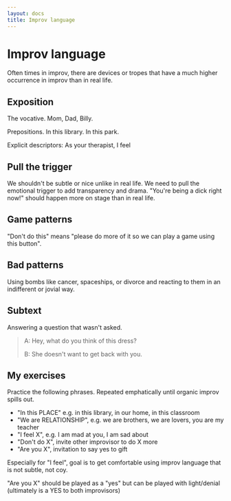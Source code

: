 ```yaml
---
layout: docs
title: Improv language
---
```


# Improv language

Often times in improv, there are devices or tropes that have a much higher occurrence in improv than in real life.

## Exposition

The vocative. Mom, Dad, Billy.

Prepositions. In this library. In this park.

Explicit descriptors: As your therapist, I feel

## Pull the trigger

We shouldn't be subtle or nice unlike in real life. We need to pull the emotional trigger to add transparency and drama. "You're being a dick right now!" should happen more on stage than in real life.

## Game patterns

"Don't do this" means "please do more of it so we can play a game using this button".

## Bad patterns

Using bombs like cancer, spaceships, or divorce and reacting to them in an indifferent or jovial way.

## Subtext

Answering a question that wasn't asked.

> A: Hey, what do you think of this dress?
>
> B: She doesn't want to get back with you.

## My exercises

Practice the following phrases. Repeated emphatically until organic improv spills out.

- "In this PLACE" e.g. in this library, in our home, in this classroom
- "We are RELATIONSHIP", e.g. we are brothers, we are lovers, you are my teacher
- "I feel X", e.g. I am mad at you, I am sad about
- "Don't do X", invite other improvisor to do X more
- "Are you X", invitation to say yes to gift

Especially for "I feel", goal is to get comfortable using improv language that is not subtle, not coy.

"Are you X" should be played as a "yes" but can be played with light/denial (ultimately is a YES to both improvisors)
